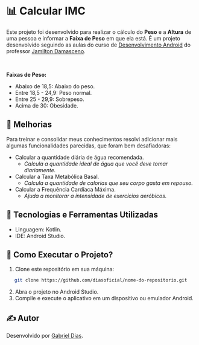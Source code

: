 # 📊 Calcular IMC

Este projeto foi desenvolvido para realizar o cálculo do **Peso** e a **Altura** de uma pessoa e informar a **Faixa de Peso** em que ela está. É um projeto desenvolvido seguindo as aulas do curso de [Desenvolvimento Android](https://www.udemy.com/course/desenvolvimento-android-completo/?couponCode=ST4MT240225A) do professor [Jamilton Damasceno](https://www.linkedin.com/in/jamiltondamasceno/).

<br>

**Faixas de Peso:**

- Abaixo de 18,5: Abaixo do peso.
- Entre 18,5 - 24,9: Peso normal.
- Entre 25 - 29,9: Sobrepeso.
- Acima de 30: Obesidade.

## 🌟 Melhorias
Para treinar e consolidar meus conhecimentos resolvi adicionar mais algumas funcionalidades parecidas, que foram bem desafiadoras:

- Calcular a quantidade diária de água recomendada.
    - *Calcula a quantidade ideal de água que você deve tomar diariamente.*
- Calcular a Taxa Metabólica Basal.
    - *Calcula a quantidade de calorias que seu corpo gasta em repouso.*
- Calcular a Frequência Cardíaca Máxima.
    - *Ajuda a monitorar a intensidade de exercícios aeróbicos.*

## 🚀 Tecnologias e Ferramentas Utilizadas
- Linguagem: Kotlin.
- IDE: Android Studio.

## 🔧 Como Executar o Projeto?
1. Clone este repositório em sua máquina:
```bash
   git clone https://github.com/diasoficial/nome-do-repositorio.git
```
2. Abra o projeto no Android Studio.
3. Compile e execute o aplicativo em um dispositivo ou emulador Android.

## ✍️ Autor
Desenvolvido por [Gabriel Dias](https://github.com/diasoficial).